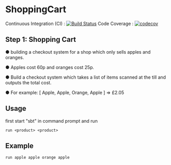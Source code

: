 ShoppingCart
============
Continuous Integration (CI) : [![Build Status](https://travis-ci.org/pravreddy/SaveTvSchedule.svg)](https://travis-ci.org/pravreddy/SaveTvSchedule)
Code Coverage : [![codecov](https://codecov.io/gh/pravreddy/CapGemini_HMRC_ShoppingCart/branch/master/graph/badge.svg)](https://codecov.io/gh/pravreddy/CapGemini_HMRC_ShoppingCart)

Step 1: Shopping Cart
---------------------

● building a checkout system for a shop which only sells apples and oranges.

● Apples cost 60p and oranges cost 25p.

● Build a checkout system which takes a list of items scanned at the till and outputs the total cost.

● For example: [ Apple, Apple, Orange, Apple ] => £2.05

Usage
-----
first start "sbt" in command prompt and run

```
run <product> <product>
```
Example
-------
```
run apple apple orange apple
```